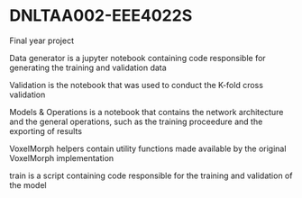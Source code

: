 # DNLTAA002-EEE4022S
Final year project

Data generator is a jupyter notebook containing code responsible for generating the training and validation data

Validation is the notebook that was used to conduct the K-fold cross validation

Models & Operations is a notebook that contains the network architecture and the general operations, such as the training proceedure and the exporting of results

VoxelMorph helpers contain utility functions made available by the original VoxelMorph implementation

train is a script containing code responsible for the training and validation of the model
